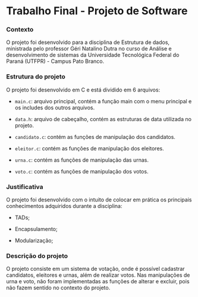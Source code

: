 # Trabalho Final - Projeto de Software

### Contexto

O projeto foi desenvolvido para a disciplina de Estrutura de dados, ministrada pelo professor Géri Natalino Dutra no curso de Análise e desenvolvimento de sistemas da Universidade Tecnológica Federal do Paraná (UTFPR) - Campus Pato Branco.

### Estrutura do projeto

O projeto foi desenvolvido em C e está dividido em 6 arquivos:

- `main.c`: arquivo principal, contém a função main com o menu principal e os includes dos outros arquivos.

- `data.h`: arquivo de cabeçalho, contém as estruturas de data utilizada no projeto.

- `candidato.c`: contém as funções de manipulação dos candidatos.

- `eleitor.c`: contém as funções de manipulação dos eleitores.

- `urna.c`: contém as funções de manipulação das urnas.

- `voto.c`: contém as funções de manipulação dos votos.

### Justificativa

O projeto foi desenvolvido com o intuito de colocar em prática os principais conhecimentos adquiridos durante a disciplina:

- TADs;

- Encapsulamento;

- Modularização;

### Descrição do projeto

O projeto consiste em um sistema de votação, onde é possível cadastrar candidatos, eleitores e urnas, além de realizar votos.
Nas manipulações de urna e voto, não foram implementadas as funções de alterar e excluir, pois não fazem sentido no contexto do projeto.